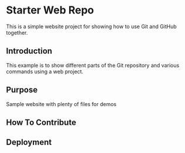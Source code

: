 # Starter Web Repo

This is a simple website project for showing how to use Git and GitHub 
together.

## Introduction
This example is to show different parts of the Git repository and 
various commands using a web project.


## Purpose

Sample website with plenty of files for demos


## How To Contribute

## Deployment


